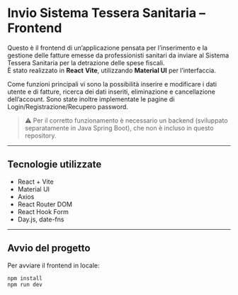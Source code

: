 # Invio Sistema Tessera Sanitaria – Frontend

Questo è il frontend di un’applicazione pensata per l’inserimento e la gestione delle fatture emesse da professionisti sanitari da inviare al Sistema Tessera Sanitaria 
per la detrazione delle spese fiscali.  
È stato realizzato in **React**  **Vite**, utilizzando **Material UI** per l’interfaccia.

Come funzioni principali vi sono la possibilità inserire e modificare i dati utente e di fatture, ricerca dei dati inseriti, eliminazione e cancellazione dell’account.
Sono state inoltre implementate le pagine di Login/Registrazione/Recupero password.

> ⚠️ Per il corretto funzionamento è necessario un backend (sviluppato separatamente in Java Spring Boot), che non è incluso in questo repository.



---

## Tecnologie utilizzate

- React + Vite
- Material UI
- Axios
- React Router DOM
- React Hook Form
- Day.js, date-fns

---

## Avvio del progetto

Per avviare il frontend in locale:

```bash
npm install
npm run dev
```

